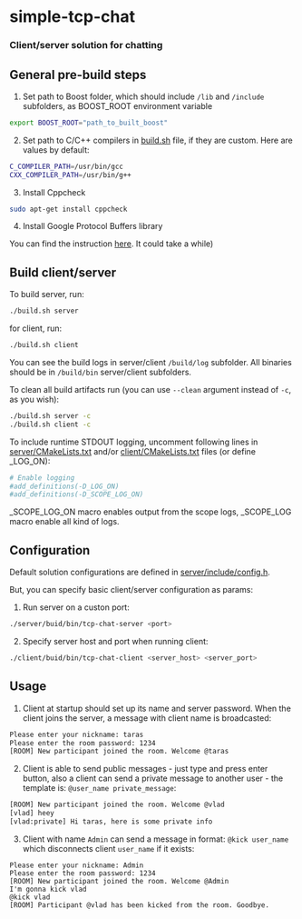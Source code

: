 # simple-tcp-chat
### Client/server solution for chatting


## General pre-build steps

1. Set path to Boost folder, which should include `/lib` and `/include` subfolders, as BOOST_ROOT environment variable
```sh
export BOOST_ROOT="path_to_built_boost"
```

2. Set path to C/C++ compilers in [build.sh](./build.sh) file, if they are custom.
Here are values by default:
```sh
C_COMPILER_PATH=/usr/bin/gcc
CXX_COMPILER_PATH=/usr/bin/g++
```

3. Install Cppcheck
```sh
sudo apt-get install cppcheck
```

4. Install Google Protocol Buffers library

You can find the instruction [here](https://github.com/protocolbuffers/protobuf/blob/master/src/README.md).
It could take a while)

## Build client/server

To build server, run:
```sh
./build.sh server
```
for client, run:
```sh
./build.sh client
```

You can see the build logs in server/client `/build/log` subfolder.
All binaries should be in `/build/bin` server/client subfolders.

To clean all build artifacts run (you can use `--clean` argument instead of `-c`, as you wish):

```sh
./build.sh server -c
./build.sh client -c
```
To include runtime STDOUT logging, uncomment following lines in [server/CMakeLists.txt](./server/CMakeLists.txt) and/or [client/CMakeLists.txt](./client/CMakeLists.txt) files (or define _LOG_ON):
```sh
# Enable logging
#add_definitions(-D_LOG_ON)
#add_definitions(-D_SCOPE_LOG_ON)
```
_SCOPE_LOG_ON macro enables output from the scope logs, _SCOPE_LOG macro enable all kind of logs.

## Configuration

Default solution configurations are defined in [server/include/config.h](./server/include/config.h).

But, you can specify basic client/server configuration as params:
1. Run server on a custon port:
```sh
./server/buid/bin/tcp-chat-server <port>
```
2. Specify server host and port when running client:
```sh
./client/buid/bin/tcp-chat-client <server_host> <server_port>
```

## Usage

1. Client at startup should set up its name and server password. When the client joins the server, a message with client name is broadcasted:
```sh 
Please enter your nickname: taras
Please enter the room password: 1234
[ROOM] New participant joined the room. Welcome @taras
```

2. Client is able to send public messages - just type and press enter button, also a client can send a private message to another user - the template is: `@user_name private_message`:
```sh
[ROOM] New participant joined the room. Welcome @vlad
[vlad] heey
[vlad:private] Hi taras, here is some private info
```

3. Client with name `Admin` can send a message in format: `@kick user_name` which disconnects client `user_name` if it exists:
```
Please enter your nickname: Admin
Please enter the room password: 1234
[ROOM] New participant joined the room. Welcome @Admin
I'm gonna kick vlad
@kick vlad
[ROOM] Participant @vlad has been kicked from the room. Goodbye.
```
